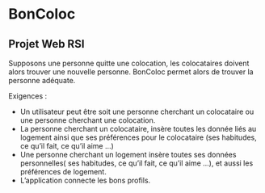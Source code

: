 # BonColoc
## Projet Web RSI

Supposons une personne quitte une colocation, les colocataires doivent alors trouver une nouvelle personne. BonColoc permet alors de trouver la personne adéquate.

Exigences :
* Un utilisateur peut être soit une personne cherchant un colocataire ou une personne cherchant une colocation.
* La personne cherchant un colocataire, insère toutes les donnée liés au logement ainsi que ses préférences pour le colocataire (ses habitudes, ce qu’il fait, ce qu’il aime ...)
* Une personne cherchant un logement insère toutes ses données personnelles( ses habitudes, ce qu’il fait, ce qu’il aime ...), et aussi les préférences de logement.
* L’application connecte les bons profils. 

